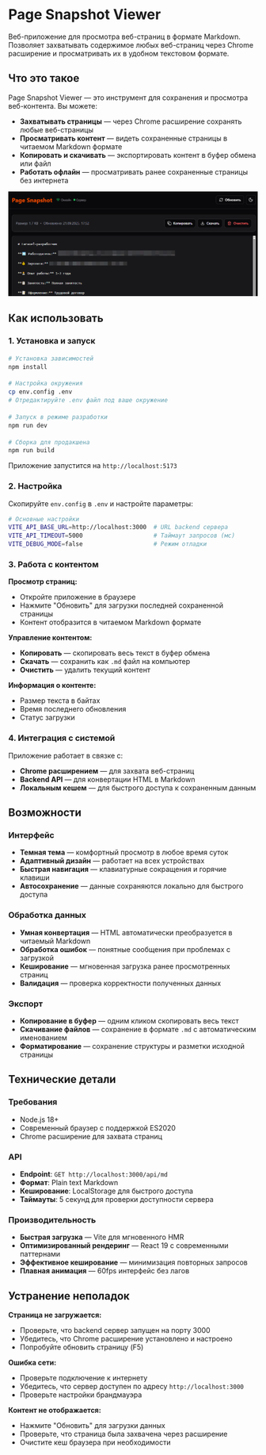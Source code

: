 # Page Snapshot Viewer

Веб-приложение для просмотра веб-страниц в формате Markdown. Позволяет захватывать содержимое любых веб-страниц через Chrome расширение и просматривать их в удобном текстовом формате.

## Что это такое

Page Snapshot Viewer — это инструмент для сохранения и просмотра веб-контента. Вы можете:

- **Захватывать страницы** — через Chrome расширение сохранять любые веб-страницы
- **Просматривать контент** — видеть сохраненные страницы в читаемом Markdown формате
- **Копировать и скачивать** — экспортировать контент в буфер обмена или файл
- **Работать офлайн** — просматривать ранее сохраненные страницы без интернета

![Скриншот интерфейса](./images/ui.png)

## Как использовать

### 1. Установка и запуск

```bash
# Установка зависимостей
npm install

# Настройка окружения
cp env.config .env
# Отредактируйте .env файл под ваше окружение

# Запуск в режиме разработки
npm run dev

# Сборка для продакшена
npm run build
```

Приложение запустится на `http://localhost:5173`

### 2. Настройка

Скопируйте `env.config` в `.env` и настройте параметры:

```bash
# Основные настройки
VITE_API_BASE_URL=http://localhost:3000  # URL backend сервера
VITE_API_TIMEOUT=5000                    # Таймаут запросов (мс)
VITE_DEBUG_MODE=false                    # Режим отладки
```

### 3. Работа с контентом

**Просмотр страниц:**
- Откройте приложение в браузере
- Нажмите "Обновить" для загрузки последней сохраненной страницы
- Контент отобразится в читаемом Markdown формате

**Управление контентом:**
- **Копировать** — скопировать весь текст в буфер обмена
- **Скачать** — сохранить как `.md` файл на компьютер
- **Очистить** — удалить текущий контент

**Информация о контенте:**
- Размер текста в байтах
- Время последнего обновления
- Статус загрузки

### 4. Интеграция с системой

Приложение работает в связке с:
- **Chrome расширением** — для захвата веб-страниц
- **Backend API** — для конвертации HTML в Markdown
- **Локальным кешем** — для быстрого доступа к сохраненным данным

## Возможности

### Интерфейс
- **Темная тема** — комфортный просмотр в любое время суток
- **Адаптивный дизайн** — работает на всех устройствах
- **Быстрая навигация** — клавиатурные сокращения и горячие клавиши
- **Автосохранение** — данные сохраняются локально для быстрого доступа

### Обработка данных
- **Умная конвертация** — HTML автоматически преобразуется в читаемый Markdown
- **Обработка ошибок** — понятные сообщения при проблемах с загрузкой
- **Кеширование** — мгновенная загрузка ранее просмотренных страниц
- **Валидация** — проверка корректности полученных данных

### Экспорт
- **Копирование в буфер** — одним кликом скопировать весь текст
- **Скачивание файлов** — сохранение в формате `.md` с автоматическим именованием
- **Форматирование** — сохранение структуры и разметки исходной страницы

## Технические детали

### Требования
- Node.js 18+
- Современный браузер с поддержкой ES2020
- Chrome расширение для захвата страниц

### API
- **Endpoint**: `GET http://localhost:3000/api/md`
- **Формат**: Plain text Markdown
- **Кеширование**: LocalStorage для быстрого доступа
- **Таймауты**: 5 секунд для проверки доступности сервера

### Производительность
- **Быстрая загрузка** — Vite для мгновенного HMR
- **Оптимизированный рендеринг** — React 19 с современными паттернами
- **Эффективное кеширование** — минимизация повторных запросов
- **Плавная анимация** — 60fps интерфейс без лагов

## Устранение неполадок

**Страница не загружается:**
- Проверьте, что backend сервер запущен на порту 3000
- Убедитесь, что Chrome расширение установлено и настроено
- Попробуйте обновить страницу (F5)

**Ошибка сети:**
- Проверьте подключение к интернету
- Убедитесь, что сервер доступен по адресу `http://localhost:3000`
- Проверьте настройки брандмауэра

**Контент не отображается:**
- Нажмите "Обновить" для загрузки данных
- Проверьте, что страница была захвачена через расширение
- Очистите кеш браузера при необходимости